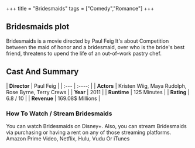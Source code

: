 +++
title = "Bridesmaids"
tags = ["Comedy","Romance"]
+++
## Bridesmaids plot
Bridesmaids is a movie directed by Paul Feig It's about Competition between the maid of honor and a bridesmaid, over who is the bride's best friend, threatens to upend the life of an out-of-work pastry chef.
## Cast And Summary
| **Director**      | Paul Feig |
    | :---        |    :----:   |
    |  **Actors** | Kristen Wiig, Maya Rudolph, Rose Byrne, Terry Crews |
    | **Year**   | 2011    |
    |  **Runtime** | 125 Minutes |
    |  **Rating** | 6.8 / 10 | 
    |  **Revenue** | 169.08$ Millions |
### How To Watch / Stream Bridesmaids
You can watch Bridesmaids on Disney+.
Also, you can stream Bridesmaids via purchasing or having a rent on any of those streaming platforms.
Amazon Prime Video, Netflix, Hulu, Vudu Or iTunes